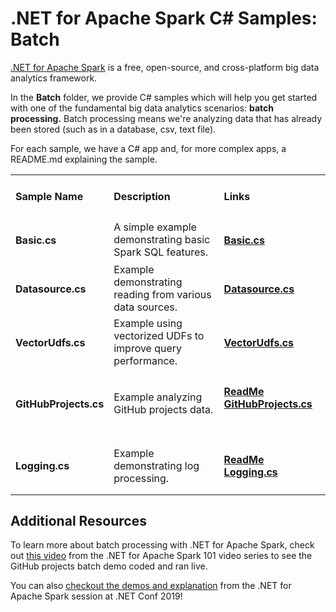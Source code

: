 # .NET for Apache Spark C# Samples: Batch

[.NET for Apache Spark](https://dot.net/spark) is a free, open-source, and cross-platform big data analytics framework.

In the **Batch** folder, we provide C# samples which will help you get started with one of the fundamental big data analytics scenarios:
**batch processing.** Batch processing means we're analyzing data that has already been stored (such as in a database, csv, text file).

For each sample, we have a C# app and, for more complex apps, a README.md explaining the sample.

<table>
 <tr>
   <td width="25%">
      <h4><b>Sample Name</b></h4>
  </td>
  <td>
      <h4 width="35%"><b>Description</b></h4>
  </td>
  <td>
      <h4><b>Links</b></h4>
  </td>
 </tr>
 <tr>
   <td width="25%">
      <h4>Basic.cs</h4>
  </td>
  <td width="35%">
  A simple example demonstrating basic Spark SQL features.
  </td>
    <td>
      <h4><a href="Basic.cs">Basic.cs</a> &nbsp; &nbsp;</h4>
  </td>
 </tr>
  <tr>
   <td width="25%">
      <h4>Datasource.cs</h4>
  </td>
  <td width="35%">
  Example demonstrating reading from various data sources.
  </td>
    <td>
      <h4><a href="Datasource.cs">Datasource.cs</a> &nbsp; &nbsp;</h4>
  </td>
 </tr>
 <tr>
   <td width="25%">
      <h4>VectorUdfs.cs</h4>
  </td>
  <td width="35%">
  Example using vectorized UDFs to improve query performance.
  </td>
    <td>
      <h4><a href="VectorUdfs.cs">VectorUdfs.cs</a> &nbsp; &nbsp;</h4>
  </td>
 </tr>
 <tr>
   <td width="25%">
      <h4>GitHubProjects.cs</h4>
  </td>
  <td width="35%">
  Example analyzing GitHub projects data.
  </td>
    <td>
      <h4><a href="readmes/GitHubProjectsReadme.md">ReadMe</a> &nbsp;&nbsp;&nbsp;
      <a href="GitHubProjects.cs">GitHubProjects.cs</a> &nbsp; &nbsp;</h4>
  </td>
 </tr>
  <tr>
   <td width="25%">
      <h4>Logging.cs</h4>
  </td>
  <td width="35%">
  Example demonstrating log processing.
  </td>
    <td>
      <h4><a href="readmes/LoggingReadme.md">ReadMe</a> &nbsp;&nbsp;&nbsp;
      <a href="Logging.cs">Logging.cs</a> &nbsp; &nbsp;</h4>
  </td>
 </tr>
 </table>

## Additional Resources

To learn more about batch processing with .NET for Apache Spark, check out [this video](https://channel9.msdn.com/Series/NET-for-Apache-Spark-101/Batch-Processing-with-NET-for-Apache-Spark) from the .NET for Apache Spark 101 video series to see the GitHub projects batch demo coded and ran live.

You can also [checkout the demos and explanation](https://youtu.be/ZWsYMQ0Sw1o) from the .NET for Apache Spark session at .NET Conf 2019!

